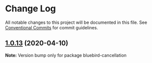# Change Log

All notable changes to this project will be documented in this file.
See [Conventional Commits](https://conventionalcommits.org) for commit guidelines.

## [1.0.13](https://github.com/bluelovers/ws-rest/compare/bluebird-cancellation@1.0.12...bluebird-cancellation@1.0.13) (2020-04-10)

**Note:** Version bump only for package bluebird-cancellation
